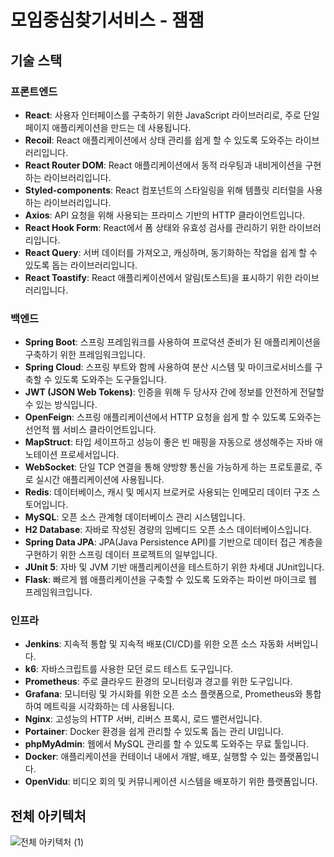 # 모임중심찾기서비스 - 잼잼

## 기술 스택

### 프론트엔드

- **React**: 사용자 인터페이스를 구축하기 위한 JavaScript 라이브러리로, 주로 단일 페이지 애플리케이션을 만드는 데 사용됩니다.
- **Recoil**: React 애플리케이션에서 상태 관리를 쉽게 할 수 있도록 도와주는 라이브러리입니다.
- **React Router DOM**: React 애플리케이션에서 동적 라우팅과 내비게이션을 구현하는 라이브러리입니다.
- **Styled-components**: React 컴포넌트의 스타일링을 위해 템플릿 리터럴을 사용하는 라이브러리입니다.
- **Axios**: API 요청을 위해 사용되는 프라미스 기반의 HTTP 클라이언트입니다.
- **React Hook Form**: React에서 폼 상태와 유효성 검사를 관리하기 위한 라이브러리입니다.
- **React Query**: 서버 데이터를 가져오고, 캐싱하며, 동기화하는 작업을 쉽게 할 수 있도록 돕는 라이브러리입니다.
- **React Toastify**: React 애플리케이션에서 알림(토스트)을 표시하기 위한 라이브러리입니다.

### 백엔드

- **Spring Boot**: 스프링 프레임워크를 사용하여 프로덕션 준비가 된 애플리케이션을 구축하기 위한 프레임워크입니다.
- **Spring Cloud**: 스프링 부트와 함께 사용하여 분산 시스템 및 마이크로서비스를 구축할 수 있도록 도와주는 도구들입니다.
- **JWT (JSON Web Tokens)**: 인증을 위해 두 당사자 간에 정보를 안전하게 전달할 수 있는 방식입니다.
- **OpenFeign**: 스프링 애플리케이션에서 HTTP 요청을 쉽게 할 수 있도록 도와주는 선언적 웹 서비스 클라이언트입니다.
- **MapStruct**: 타입 세이프하고 성능이 좋은 빈 매핑을 자동으로 생성해주는 자바 애노테이션 프로세서입니다.
- **WebSocket**: 단일 TCP 연결을 통해 양방향 통신을 가능하게 하는 프로토콜로, 주로 실시간 애플리케이션에 사용됩니다.
- **Redis**: 데이터베이스, 캐시 및 메시지 브로커로 사용되는 인메모리 데이터 구조 스토어입니다.
- **MySQL**: 오픈 소스 관계형 데이터베이스 관리 시스템입니다.
- **H2 Database**: 자바로 작성된 경량의 임베디드 오픈 소스 데이터베이스입니다.
- **Spring Data JPA**: JPA(Java Persistence API)를 기반으로 데이터 접근 계층을 구현하기 위한 스프링 데이터 프로젝트의 일부입니다.
- **JUnit 5**: 자바 및 JVM 기반 애플리케이션을 테스트하기 위한 차세대 JUnit입니다.
- **Flask**: 빠르게 웹 애플리케이션을 구축할 수 있도록 도와주는 파이썬 마이크로 웹 프레임워크입니다.

### 인프라

- **Jenkins**: 지속적 통합 및 지속적 배포(CI/CD)를 위한 오픈 소스 자동화 서버입니다.
- **k6**: 자바스크립트를 사용한 모던 로드 테스트 도구입니다.
- **Prometheus**: 주로 클라우드 환경의 모니터링과 경고를 위한 도구입니다.
- **Grafana**: 모니터링 및 가시화를 위한 오픈 소스 플랫폼으로, Prometheus와 통합하여 메트릭을 시각화하는 데 사용됩니다.
- **Nginx**: 고성능의 HTTP 서버, 리버스 프록시, 로드 밸런서입니다.
- **Portainer**: Docker 환경을 쉽게 관리할 수 있도록 돕는 관리 UI입니다.
- **phpMyAdmin**: 웹에서 MySQL 관리를 할 수 있도록 도와주는 무료 툴입니다.
- **Docker**: 애플리케이션을 컨테이너 내에서 개발, 배포, 실행할 수 있는 플랫폼입니다.
- **OpenVidu**: 비디오 회의 및 커뮤니케이션 시스템을 배포하기 위한 플랫폼입니다.

## 전체 아키텍처

![전체 아키텍처 (1)](https://github.com/user-attachments/assets/4ac02560-2240-469a-b07e-1cc80854faf9)
